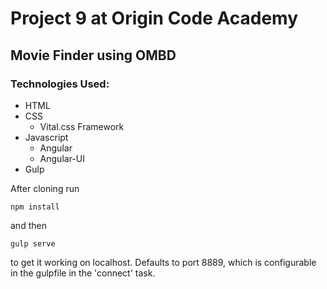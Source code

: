 # Project 9 at Origin Code Academy
## Movie Finder using OMBD
### Technologies Used:
- HTML
- CSS
    + Vital.css Framework
- Javascript
    + Angular
    + Angular-UI
- Gulp

After cloning run
```
npm install
```

and then
```
gulp serve
```

to get it working on localhost. Defaults to port 8889, which is configurable in the gulpfile in the 'connect' task.